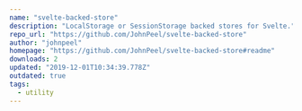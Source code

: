```yaml
---
name: "svelte-backed-store"
description: "LocalStorage or SessionStorage backed stores for Svelte."
repo_url: "https://github.com/JohnPeel/svelte-backed-store"
author: "johnpeel"
homepage: "https://github.com/JohnPeel/svelte-backed-store#readme"
downloads: 2
updated: "2019-12-01T10:34:39.778Z"
outdated: true
tags: 
  - utility
---
```

